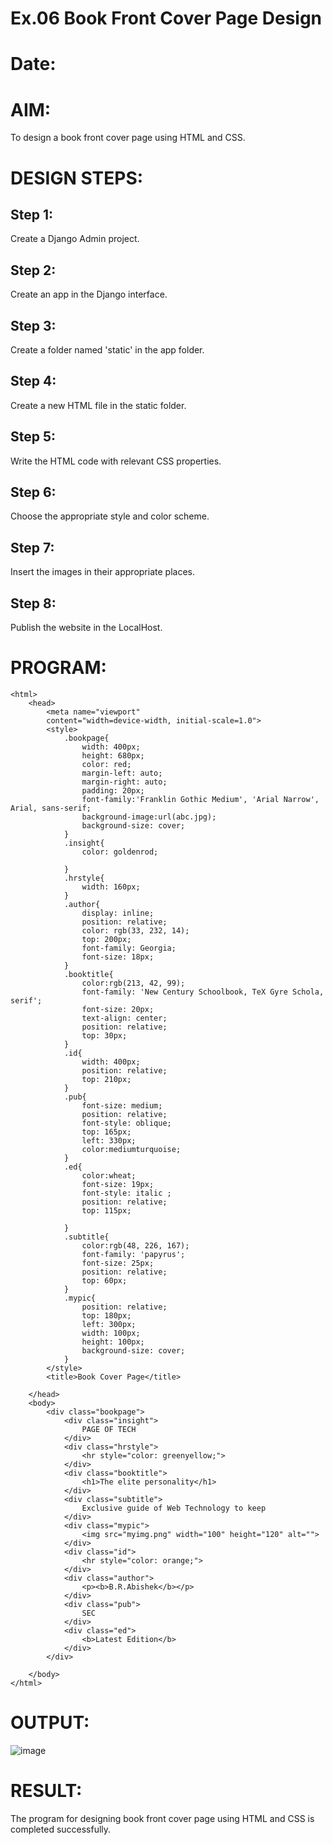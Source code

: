 # Ex.06 Book Front Cover Page Design
# Date: 
# AIM:
To design a book front cover page using HTML and CSS.

# DESIGN STEPS:
## Step 1:
Create a Django Admin project.

## Step 2:
Create an app in the Django interface.

## Step 3:
Create a folder named 'static' in the app folder.

## Step 4:
Create a new HTML file in the static folder.

## Step 5:
Write the HTML code with relevant CSS properties.

## Step 6:
Choose the appropriate style and color scheme.

## Step 7:
Insert the images in their appropriate places.

## Step 8:
Publish the website in the LocalHost.

# PROGRAM:
```
<html>
    <head>
        <meta name="viewport"
        content="width=device-width, initial-scale=1.0">
        <style>
            .bookpage{
                width: 400px;
                height: 680px;
                color: red;
                margin-left: auto;
                margin-right: auto;
                padding: 20px;
                font-family:'Franklin Gothic Medium', 'Arial Narrow', Arial, sans-serif;
                background-image:url(abc.jpg);
                background-size: cover;
            }
            .insight{
                color: goldenrod;

            }
            .hrstyle{
                width: 160px;
            }
            .author{
                display: inline;
                position: relative;
                color: rgb(33, 232, 14);
                top: 200px;
                font-family: Georgia;
                font-size: 18px;
            }
            .booktitle{
                color:rgb(213, 42, 99);
                font-family: 'New Century Schoolbook, TeX Gyre Schola, serif';
                font-size: 20px;
                text-align: center;
                position: relative;
                top: 30px;
            }
            .id{
                width: 400px;
                position: relative;
                top: 210px;
            }
            .pub{
                font-size: medium;
                position: relative;
                font-style: oblique;
                top: 165px;
                left: 330px;
                color:mediumturquoise;
            }
            .ed{
                color:wheat;
                font-size: 19px;
                font-style: italic ;
                position: relative;
                top: 115px;

            }
            .subtitle{
                color:rgb(48, 226, 167);
                font-family: 'papyrus';
                font-size: 25px;
                position: relative;
                top: 60px;
            }
            .mypic{
                position: relative;
                top: 180px;
                left: 300px;
                width: 100px;
                height: 100px;
                background-size: cover;
            }
        </style>
        <title>Book Cover Page</title>

    </head>
    <body>
        <div class="bookpage">
            <div class="insight">
                PAGE OF TECH
            </div>
            <div class="hrstyle">
                <hr style="color: greenyellow;">
            </div>
            <div class="booktitle">
                <h1>The elite personality</h1>
            </div>
            <div class="subtitle">
                Exclusive guide of Web Technology to keep
            </div>
            <div class="mypic">
                <img src="myimg.png" width="100" height="120" alt="">
            </div>
            <div class="id">
                <hr style="color: orange;">
            </div>
            <div class="author">
                <p><b>B.R.Abishek</b></p>
            </div>
            <div class="pub">
                SEC
            </div>
            <div class="ed">
                <b>Latest Edition</b>
            </div>
        </div>

    </body>
</html>
```
# OUTPUT:
![image](https://github.com/user-attachments/assets/79a0291e-a5f0-408f-a132-1425656cd02d)

# RESULT:
The program for designing book front cover page using HTML and CSS is completed successfully.
